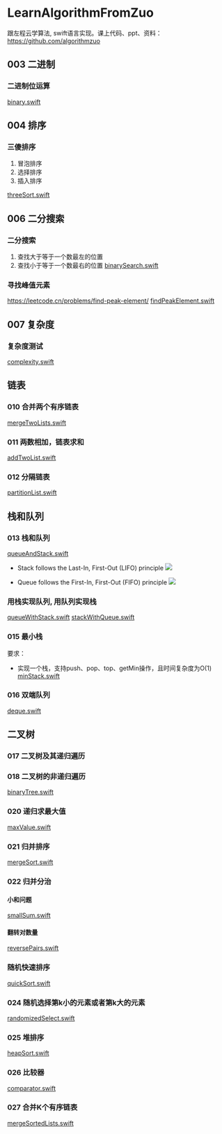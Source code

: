 # LearnAlgorithmFromZuo
跟左程云学算法,  swift语言实现。课上代码、ppt、资料：https://github.com/algorithmzuo

## 003 二进制

### 二进制位运算
[binary.swift](binary.swift)

## 004 排序

### 三傻排序

1. 冒泡排序
2. 选择排序
3. 插入排序

[threeSort.swift](threeSort.swift)

## 006 二分搜索

### 二分搜索
1. 查找大于等于一个数最左的位置
2. 查找小于等于一个数最右的位置
[binarySearch.swift](binarySearch.swift)

### 寻找峰值元素
https://leetcode.cn/problems/find-peak-element/
[findPeakElement.swift](findPeakElement.swift)


## 007 复杂度

### 复杂度测试
[complexity.swift](complexity.swift)

## 链表

### 010 合并两个有序链表
[mergeTwoLists.swift](mergeTwoLists.swift)

### 011 两数相加，链表求和
[addTwoList.swift](addTwoList.swift)

### 012 分隔链表
[partitionList.swift](partitionList.swift)

## 栈和队列

### 013 栈和队列
[queueAndStack.swift](queueAndStack.swift)

- Stack follows the Last-In, First-Out (LIFO) principle
![](https://media2.dev.to/dynamic/image/width=800%2Cheight=%2Cfit=scale-down%2Cgravity=auto%2Cformat=auto/https%3A%2F%2Fdev-to-uploads.s3.amazonaws.com%2Fuploads%2Farticles%2Fjjwycqtfcz0log6ez7b2.jpg)

- Queue follows the First-In, First-Out (FIFO) principle
![](https://media2.dev.to/dynamic/image/width=800%2Cheight=%2Cfit=scale-down%2Cgravity=auto%2Cformat=auto/https%3A%2F%2Fdev-to-uploads.s3.amazonaws.com%2Fuploads%2Farticles%2Fk1s7fhd0v814wbp6w80o.png)

### 用栈实现队列, 用队列实现栈
[queueWithStack.swift](queueWithStack.swift)
[stackWithQueue.swift](stackWithQueue.swift)

### 015 最小栈
要求：
- 实现一个栈，支持push、pop、top、getMin操作，且时间复杂度为O(1)
[minStack.swift](minStack.swift)

### 016 双端队列
[deque.swift](deque.swift)

## 二叉树

### 017 二叉树及其递归遍历
### 018 二叉树的非递归遍历
[binaryTree.swift](binaryTree.swift)


### 020 递归求最大值
[maxValue.swift](maxValue.swift)


### 021 归并排序
[mergeSort.swift](mergeSort.swift)

### 022 归并分治

#### 小和问题
[smallSum.swift](smallSum.swift)

#### 翻转对数量
[reversePairs.swift](reversePairs.swift)

### 随机快速排序
[quickSort.swift](quickSort.swift)

### 024 随机选择第k小的元素或者第k大的元素
[randomizedSelect.swift](randomizedSelect.swift)

### 025 堆排序
[heapSort.swift](heapSort.swift)

### 026 比较器
[comparator.swift](comparator.swift)

### 027 合并K个有序链表
[mergeSortedLists.swift](mergeSortedLists.swift)
